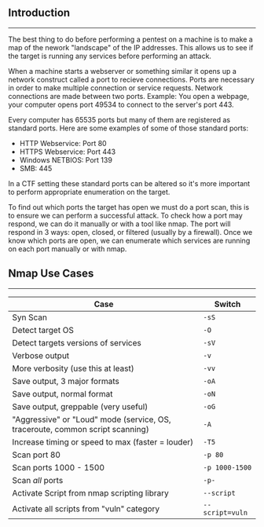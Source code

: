## Introduction
---
The best thing to do before performing a pentest on a machine is to make a map of the nework "landscape" of the IP addresses. This allows us to see if the target is running any services before performing an attack.

When a machine starts a webserver or something similar it opens up a network construct called a port to recieve connections. Ports are necessary in order to make multiple connection or service requests. Network connections are made between two ports. Example: You open a webpage, your computer opens port 49534 to connect to the server's port 443.

Every computer has 65535 ports but many of them are registered as standard ports. Here are some examples of some of those standard ports:
- HTTP Webservice: Port 80
- HTTPS Webservice: Port 443
- Windows NETBIOS: Port 139
- SMB: 445

In a CTF setting these standard ports can be altered so it's more important to perform appropriate enumeration on the target.

To find out which ports the target has open we must do a port scan, this is to ensure we can perform a successful attack. To check how a port may respond, we can do it manually or with a tool like nmap. The port will respond in 3 ways: open, closed, or filtered (usually by a firewall). Once we know which ports are open, we can enumerate which services are running on each port manually or with nmap.

## Nmap Use Cases
---
| Case                                                                          | Switch          |
| ----------------------------------------------------------------------------- | --------------- |
| Syn Scan                                                                      | `-sS`           |
| Detect target OS                                                              | `-O`            |
| Detect targets versions of services                                           | `-sV`           |
| Verbose output                                                                | `-v`            |
| More verbosity (use this at least)                                            | `-vv`           |
| Save output, 3 major formats                                                  | `-oA`           |
| Save output, normal format                                                    | `-oN`           |
| Save output, greppable (very useful)                                          | `-oG`           |
| "Aggressive" or "Loud" mode (service, OS, traceroute, common script scanning) | `-A`            |
| Increase timing or speed to max (faster = louder)                             | `-T5`           |
| Scan port 80                                                                  | `-p 80`         |
| Scan ports 1000 - 1500                                                        | `-p 1000-1500`  |
| Scan *all* ports                                                              | `-p-`           |
| Activate Script from nmap scripting library                                   | `--script`      |
| Activate all scripts from "vuln" category                                     | `--script=vuln` |

## 